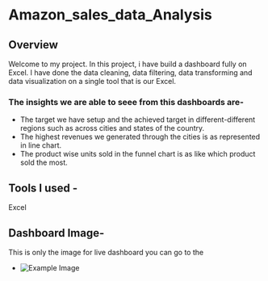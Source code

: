 # Amazon_sales_data_Analysis

## Overview 
Welcome to my project.
In this project, i have build a dashboard fully on Excel. I have done the data cleaning, data filtering, data transforming and data visualization on a single tool that is our Excel.

### The insights we are able to seee from this dashboards are- 
- The target we have setup and the achieved target in different-different regions such as across cities and states of the country.
- The highest revenues we generated through the cities is as represented in line chart.
- The product wise units sold in the funnel chart is as like which product sold the most.

## Tools I used -
Excel

## Dashboard Image-
This is only the image for live dashboard you can go to the 
- ![Example Image](dashboard.png)

